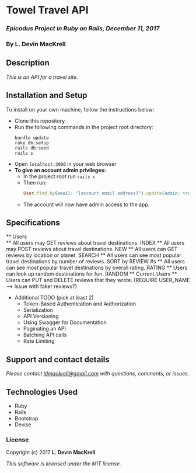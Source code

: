 # Towel Travel API

### _Epicodus Project in Ruby on Rails, December 11, 2017_

### By L. Devin MacKrell

## Description

_This is an API for a travel site._

## Installation and Setup

To install on your own machine, follow the instructions below:

* Clone this repository.
* Run the following commands in the project root directory:
  ```
  bundle update
  rake db:setup
  rails db:seed
  rails s
  ```
* Open ```localhost:3000``` in your web browser
* **To give an account admin privileges:**
  * In the project root run ```rails c```
  * Then run:
    ```ruby
    User.find_by(email: "[account email address]").update(admin: true)
    ```
  * The account will now have admin access to the app.

## Specifications

** Users  
  **  All users may GET reviews about travel destinations. INDEX
  ** All users may POST reviews about travel destinations. NEW
  ** All users can GET reviews by location or planet. SEARCH
  ** All users can see most popular travel destinations by number of reviews. SORT by REVIEW #s
  ** All users can see most popular travel destinations by overall rating. RATING
  ** Users can look up random destinations for fun. RANDOM
** Current_Users
  ** Users can PUT and DELETE reviews that they wrote. (REQUIRE USER_NAME --> Issue with faker reviews?)

* Additional TODO (pick at least 2)
  * Token-Based Authentication and Authorization
  * Serialization
  * API Versioning
  * Using Swagger for Documentation
  * Paginating an API
  * Batching API calls
  * Rate Limiting

<!--
## Known Bugs:

* _When updating a product to "Featured," if there are no other featured products AJAX will not display the "Featured" section without a page refresh._
* _Products updated to "On Sale" will not display in the "On Sale" section of the homepage without a page refresh._
* _If cart is empty, refresh is required to display change of item from Raincheck to Cart._ -->

## Support and contact details

_Please contact [ldmackrell@gmail.com](mailto:ldmackrell@gmail.com) with questions, comments, or issues._

## Technologies Used

* Ruby
* Rails
* Bootstrap
* Devise

### License

Copyright (c) 2017 **L. Devin MacKrell**

*This software is licensed under the MIT license.*
